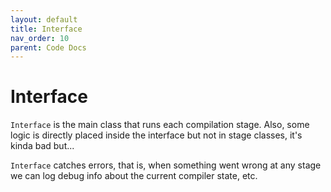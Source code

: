 ```yaml
---
layout: default
title: Interface
nav_order: 10
parent: Code Docs
---
```


# Interface

`Interface` is the main class that runs each compilation stage. Also, some logic is directly placed inside the interface but not in stage classes, it's kinda bad but... 

`Interface` catches errors, that is, when something went wrong at any stage we can log debug info about the current compiler state, etc.


